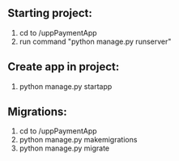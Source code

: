 ## Starting project:

1. cd to /uppPaymentApp
2. run command "python manage.py runserver"

## Create app in project:

1. python manage.py startapp <name>

## Migrations:

1. cd to /uppPaymentApp
2. python manage.py makemigrations
3. python manage.py migrate

